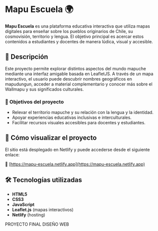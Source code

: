 # Mapu Escuela 🌍

**Mapu Escuela** es una plataforma educativa interactiva que utiliza mapas digitales para enseñar sobre los pueblos originarios de Chile, su cosmovisión, territorio y lengua. El objetivo principal es acercar estos contenidos a estudiantes y docentes de manera lúdica, visual y accesible.

## 🔎 Descripción

Este proyecto permite explorar distintos aspectos del mundo mapuche mediante una interfaz amigable basada en LeafletJS. A través de un mapa interactivo, el usuario puede descubrir nombres geográficos en mapudungun, acceder a material complementario y conocer más sobre el Wallmapu y sus significados culturales.

### 🎯 Objetivos del proyecto
- Relevar el territorio mapuche y su relación con la lengua y la identidad.
- Apoyar experiencias educativas inclusivas e interculturales.
- Facilitar recursos visuales accesibles para docentes y estudiantes.

## 🚀 Cómo visualizar el proyecto

El sitio está desplegado en Netlify y puede accederse desde el siguiente enlace:

🔗 [https://mapu-escuela.netlify.app](https://mapu-escuela.netlify.app)

## 🛠️ Tecnologías utilizadas

- **HTML5**
- **CSS3**
- **JavaScript**
- **Leaflet.js** (mapas interactivos)
- **Netlify** (hosting)

PROYECTO FINAL DISEÑO WEB

